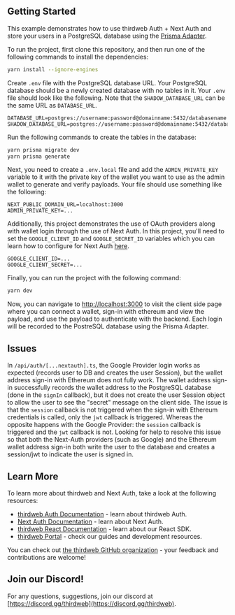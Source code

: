 ## Getting Started


This example demonstrates how to use thirdweb Auth + Next Auth and store your users in a PostgreSQL database using the [Prisma Adapter](https://next-auth.js.org/adapters/prisma).

To run the project, first clone this repository, and then run one of the following commands to install the dependencies:

```bash
yarn install --ignore-engines
```

Create `.env` file with the PostgreSQL database URL. Your PostgreSQL database should be a newly created database with no tables in it. Your `.env` file should look like the following. Note that the `SHADOW_DATABASE_URL` can be the same URL as `DATABASE_URL`.

```
DATABASE_URL=postgres://username:password@domainname:5432/databasename
SHADOW_DATABASE_URL=postgres://username:password@domainname:5432/databasename
```

Run the following commands to create the tables in the database:

```bash
yarn prisma migrate dev
yarn prisma generate
```

Next, you need to create a `.env.local` file and add the `ADMIN_PRIVATE_KEY` variable to it with the private key of the wallet you want to use as the admin wallet to generate and verify payloads. Your file should use something like the following:

```.env.local
NEXT_PUBLIC_DOMAIN_URL=localhost:3000
ADMIN_PRIVATE_KEY=...
```

Additionally, this project demonstrates the use of OAuth providers along with wallet login through the use of Next Auth. In this project, you'll need to set the `GOOGLE_CLIENT_ID` and `GOOGLE_SECRET_ID` variables which you can learn how to configure for Next Auth [here](https://next-auth.js.org/providers/google).

```.env.local
GOOGLE_CLIENT_ID=...
GOOGLE_CLIENT_SECRET=...
```

Finally, you can run the project with the following command:

```bash
yarn dev
```

Now, you can navigate to [http://localhost:3000](http://localhost:3000) to visit the client side page where you can connect a wallet, sign-in with ethereum and view the payload, and use the payload to authenticate with the backend. Each login will be recorded to the PostreSQL database using the Prisma Adapter.

## Issues

In `/api/auth/[...nextauth].ts`, the Google Provider login works as expected (records user to DB and creates the user Session), but the wallet address sign-in with Ethereum does not fully work. The wallet address sign-in successfully records the wallet address to the PostgreSQL database (done in the `signIn` callback), but it does not create the user Session object to allow the user to see the "secret" message on the client side. The issue is that the `session` callback is not triggered when the sign-in with Ethereum credentials is called, only the `jwt` callback is triggered. Whereas the opposite happens with the Google Provider: the `session` callback is triggered and the `jwt` callback is not. Looking for help to resolve this issue so that both the Next-Auth providers (such as Google) and the Ethereum wallet address sign-in both write the user to the database and creates a session/jwt to indicate the user is signed in.

## Learn More

To learn more about thirdweb and Next Auth, take a look at the following resources:

- [thirdweb Auth Documentation](https://docs.thirdweb.com/auth) - learn about thirdweb Auth.
- [Next Auth Documentation](https://next-auth.js.org/getting-started/introduction) - learn about Next Auth.
- [thirdweb React Documentation](https://docs.thirdweb.com/react) - learn about our React SDK.
- [thirdweb Portal](https://docs.thirdweb.com) - check our guides and development resources.

You can check out [the thirdweb GitHub organization](https://github.com/thirdweb-dev) - your feedback and contributions are welcome!

## Join our Discord!

For any questions, suggestions, join our discord at [https://discord.gg/thirdweb](https://discord.gg/thirdweb).
